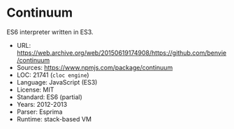 # Continuum

ES6 interpreter written in ES3.

* URL:        https://web.archive.org/web/20150619174908/https://github.com/benvie/continuum
* Sources:    https://www.npmjs.com/package/continuum
* LOC:        21741 (`cloc engine`)
* Language:   JavaScript (ES3)
* License:    MIT
* Standard:   ES6 (partial)
* Years:      2012-2013
* Parser:     Esprima
* Runtime:    stack-based VM
